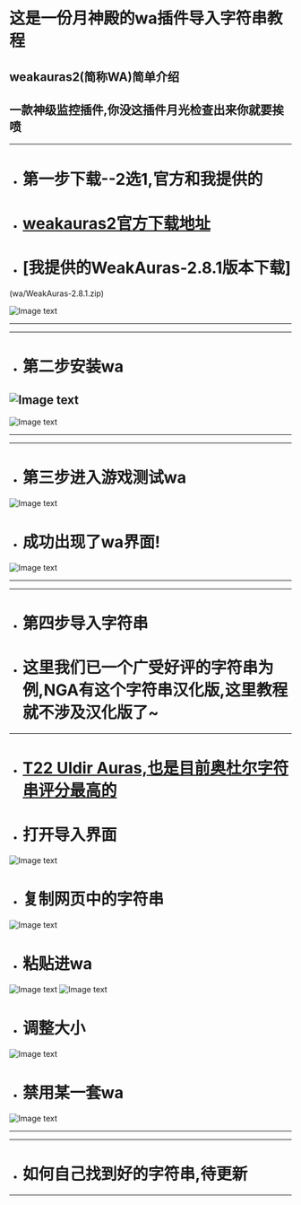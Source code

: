 # 这是一份月神殿的wa插件导入字符串教程
## weakauras2(简称WA)简单介绍 
## 一款神级监控插件,你没这插件月光检查出来你就要挨喷 

--- 

+ # 第一步下载--2选1,官方和我提供的
+ # [weakauras2官方下载地址](https://www.curseforge.com/wow/addons/weakauras-2 "点我下载") 
+ # [我提供的WeakAuras-2.8.1版本下载]
(wa/WeakAuras-2.8.1.zip) 

![Image text](pics/1.png)

---

---

+ # 第二步安装wa
![Image text](pics/2.png) 
---
![Image text](pics/3.png) 

---

---

+ # 第三步进入游戏测试wa
![Image text](pics/4.png) 
+ # 成功出现了wa界面!
![Image text](pics/5.png) 

---

---

+ # 第四步导入字符串
+ # 这里我们已一个广受好评的字符串为例,NGA有这个字符串汉化版,这里教程就不涉及汉化版了~

--- 

+ # [T22 Uldir Auras,也是目前奥杜尔字符串评分最高的](https://wago.io/bfaraid1) 

+ # 打开导入界面
![Image text](pics/6.png) 

+ # 复制网页中的字符串
![Image text](pics/7.png) 

+ # 粘贴进wa
![Image text](pics/8.png) 
![Image text](pics/9.png) 
+ # 调整大小
![Image text](pics/10.png) 
+ # 禁用某一套wa
![Image text](pics/11.png) 

---

---

+ # 如何自己找到好的字符串,待更新


---